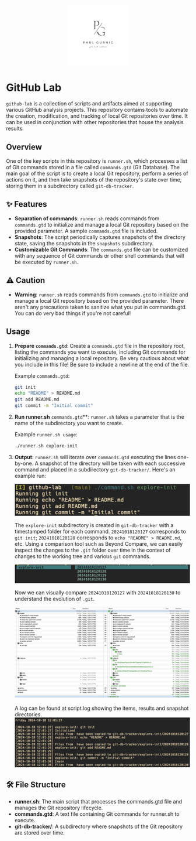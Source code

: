 <div style="text-align: center;">
  <img src="images/git-lab-series-logo.png" alt="git init" width="33%">
</div>

# GitHub Lab

`github-lab` is a collection of scripts and artifacts aimed at supporting various GitHub analysis projects. This repository contains tools to automate the creation, modification, and tracking of local Git repositories over time. It can be used in conjunction with other repositories that house the analysis results.

## Overview

One of the key scripts in this repository is `runner.sh`, which processes a list of Git commands stored in a file called `commands.gtd` (Git Database). The main goal of the script is to create a local Git repository, perform a series of actions on it, and then take snapshots of the repository's state over time, storing them in a subdirectory called `git-db-tracker`.

## ✨ Features

- **Separation of commands**: `runner.sh` reads commands from `commands.gtd` to initialize and manage a local Git repository based on the provided parameter. A sample `commands.gtd` file is included.
- **Snapshots**: The script periodically captures snapshots of the directory state, saving the snapshots in the `snapshots` subdirectory.
- **Customizable Git Commands**: The `commands.gtd` file can be customized with any sequence of Git commands or other shell commands that will be executed by `runner.sh`.

## ⚠️ Caution
- **Warning**: `runner.sh` reads commands from `commands.gtd` to initialize and manage a local Git repository based on the provided parameter. There aren't any precautions taken to sanitize what you put in commands.gtd. You can do very bad things if you're not careful!

## Usage

1. **Prepare `commands.gtd`**: Create a `commands.gtd` file in the repository root, listing the commands you want to execute, including Git commands for initializing and managing a local repository. Be very cautious about what you include in this file! Be sure to include a newline at the end of the file.
   
   Example `commands.gtd`:
   ```bash
   git init
   echo "README" > README.md
   git add README.md
   git commit -m "Initial commit"
   ```
2. **Run runner.sh** `commands.gtd`**: `runner.sh` takes a parameter that is the name of the subdirectory you want to create.

   Example `runner.sh usage`:
   ```bash
   ./runner.sh explore-init
   ```

3. **Output**: `runner.sh` will iterate over `commands.gtd` executing the lines one-by-one. A snapshot of the directory will be taken with each successive command and placed in a subdirectory `git-db-tracker/`. Here's an example run:

    ![command-sh-sample-usage](images/command-sh-sample-usage.png)

    The `explore-init` subdirectory is created in `git-db-tracker` with a timestamped folder for each command. `20241018120127` corresponds to `git init`; `20241018120128` corresponds to `echo "README" > README.md`, etc. Using a comparison tool such as Beyond Compare, we can easily inspect the changes to the `.git` folder over time in the context of changes to the working tree and various `git` commands.

    ![lf-output-explore-init-folder](images/lf-output-explore-init-folder.png)

    Now we can visually compare `20241018120127` with `20241018120130` to understand the evolution of `.git`.

    ![start-end-folder-comparison](images/start-end-folder-comparison.png)

    A log can be found at script.log showing the items, results and snapshot directories.
    ![script-log](images/script-log.png)


## 🛠️ File Structure

- **runner.sh**: The main script that processes the commands.gtd file and manages the Git repository lifecycle.
- **commands.gtd**: A text file containing Git commands for runner.sh to execute.
- **git-db-tracker/**: A subdirectory where snapshots of the Git repository are stored over time.